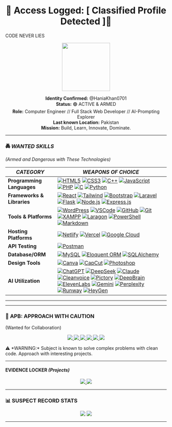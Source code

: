 
<h1 align="center">🚨 Access Logged: [ Classified Profile Detected ]🚨</h1>
CODE NEVER LIES

<p align="center">
  <img src="https://media.giphy.com/media/v1.Y2lkPTc5MGI3NjExcDl1dG5mZG5iZ3BqY2V1Z2N4Z3B5Y2VjZzR6eWZ6d2JjYzZ0cWZ6biZlcD12MV9pbnRlcm5hbF9naWZfYnlfaWQmY3Q9Zw/3o7TKsQ8UQ1h2MDXQ4/giphy.gif" width="150">
</p>

<p align="center">
  <b>Identity Confirmed:</b> @HaniaKhan0701<br>
  <b>Status:</b> 🟢 ACTIVE & ARMED<br>
  <b>Role:</b> Computer Engineer // Full Stack Web Developer // AI-Prompting Explorer<br>
  <b>Last known Location:</b> Pakistan<br>
  <b>Mission:</b> Build, Learn, Innovate, Dominate.
</p>

---
### 🚔 *WANTED SKILLS*  
*(Armed and Dangerous with These Technologies)*  

| *CATEGORY*       | *WEAPONS OF CHOICE* |
|------------------|---------------------|
| **Programming Languages** | [![HTML5](https://img.shields.io/badge/-HTML5-E34F26?style=flat-square&logo=html5&logoColor=white)](https://developer.mozilla.org/en-US/docs/Web/HTML) [![CSS3](https://img.shields.io/badge/-CSS3-1572B6?style=flat-square&logo=css3&logoColor=white)](https://developer.mozilla.org/en-US/docs/Web/CSS) [![C++](https://img.shields.io/badge/-C++-00599C?style=flat-square&logo=c%2B%2B&logoColor=white)](https://isocpp.org/) [![JavaScript](https://img.shields.io/badge/-JavaScript-F7DF1E?style=flat-square&logo=javascript&logoColor=black)](https://developer.mozilla.org/en-US/docs/Web/JavaScript) [![PHP](https://img.shields.io/badge/-PHP-777BB4?style=flat-square&logo=php&logoColor=white)](https://www.php.net/) [![C](https://img.shields.io/badge/-C-00599C?style=flat-square&logo=c&logoColor=white)](https://en.cppreference.com/w/c) [![Python](https://img.shields.io/badge/-Python-3776AB?style=flat-square&logo=python&logoColor=white)](https://www.python.org/) |
| **Frameworks & Libraries** | [![React](https://img.shields.io/badge/-React-20232A?style=flat-square&logo=react&logoColor=61DAFB)](https://react.dev/) [![Tailwind](https://img.shields.io/badge/-Tailwind-06B6D4?style=flat-square&logo=tailwindcss&logoColor=white)](https://tailwindcss.com/) [![Bootstrap](https://img.shields.io/badge/-Bootstrap-7952B3?style=flat-square&logo=bootstrap&logoColor=white)](https://getbootstrap.com/) [![Laravel](https://img.shields.io/badge/-Laravel-FF2D20?style=flat-square&logo=laravel&logoColor=white)](https://laravel.com/) [![Flask](https://img.shields.io/badge/-Flask-000000?style=flat-square&logo=flask&logoColor=white)](https://flask.palletsprojects.com/) [![Node.js](https://img.shields.io/badge/-Node.js-339933?style=flat-square&logo=nodedotjs&logoColor=white)](https://nodejs.org/) [![Express.js](https://img.shields.io/badge/-Express.js-000000?style=flat-square&logo=express&logoColor=white)](https://expressjs.com/) |
| **Tools & Platforms** | [![WordPress](https://img.shields.io/badge/-WordPress-21759B?style=flat-square&logo=wordpress&logoColor=white)](https://wordpress.org/) [![VSCode](https://img.shields.io/badge/-VSCode-007ACC?style=flat-square&logo=visualstudiocode&logoColor=white)](https://code.visualstudio.com/) [![GitHub](https://img.shields.io/badge/-GitHub-181717?style=flat-square&logo=github&logoColor=white)](https://github.com/) [![Git](https://img.shields.io/badge/-Git-F05032?style=flat-square&logo=git&logoColor=white)](https://git-scm.com/) [![XAMPP](https://img.shields.io/badge/-XAMPP-FB7A24?style=flat-square&logo=xampp&logoColor=white)](https://www.apachefriends.org/index.html) [![Laragon](https://img.shields.io/badge/-Laragon-0E83CD?style=flat-square&logo=laragon&logoColor=white)](https://laragon.org/) [![PowerShell](https://img.shields.io/badge/-PowerShell-5391FE?style=flat-square&logo=powershell&logoColor=white)](https://learn.microsoft.com/en-us/powershell/) [![Markdown](https://img.shields.io/badge/-Markdown-000000?style=flat-square&logo=markdown&logoColor=white)](https://www.markdownguide.org/) |
| **Hosting Platforms** | [![Netlify](https://img.shields.io/badge/-Netlify-00C7B7?style=flat-square&logo=netlify&logoColor=white)](https://www.netlify.com/) [![Vercel](https://img.shields.io/badge/-Vercel-000000?style=flat-square&logo=vercel&logoColor=white)](https://vercel.com/) [![Google Cloud](https://img.shields.io/badge/-Google%20Cloud-4285F4?style=flat-square&logo=googlecloud&logoColor=white)](https://cloud.google.com/) |
| **API Testing** | [![Postman](https://img.shields.io/badge/-Postman-FF6C37?style=flat-square&logo=postman&logoColor=white)](https://www.postman.com/) |
| **Database/ORM** | [![MySQL](https://img.shields.io/badge/-MySQL-4479A1?style=flat-square&logo=mysql&logoColor=white)](https://www.mysql.com/) [![Eloquent ORM](https://img.shields.io/badge/-Eloquent%20ORM-FF2D20?style=flat-square&logo=laravel&logoColor=white)](https://laravel.com/docs/eloquent) [![SQLAlchemy](https://img.shields.io/badge/-SQLAlchemy-262626?style=flat-square&logo=python&logoColor=white)](https://www.sqlalchemy.org/) |
| **Design Tools** | [![Canva](https://img.shields.io/badge/-Canva-00C4CC?style=flat-square&logo=canva&logoColor=white)](https://www.canva.com/) [![CapCut](https://img.shields.io/badge/-CapCut-000000?style=flat-square&logo=capcut&logoColor=white)](https://www.capcut.com/) [![Photoshop](https://img.shields.io/badge/-Adobe%20Photoshop-31A8FF?style=flat-square&logo=adobephotoshop&logoColor=white)](https://www.adobe.com/products/photoshop.html) |
| **AI Utilization** | [![ChatGPT](https://img.shields.io/badge/-ChatGPT-10A37F?style=flat-square&logo=openai&logoColor=white)](https://openai.com/chatgpt) [![DeepSeek](https://img.shields.io/badge/-DeepSeek-0F172A?style=flat-square&logo=ai&logoColor=white)](https://deepseek.com/) [![Claude](https://img.shields.io/badge/-Claude%20AI-1A1A1A?style=flat-square&logo=anthropic&logoColor=white)](https://claude.ai/) [![Cleanvoice](https://img.shields.io/badge/-Cleanvoice%20AI-00C7A4?style=flat-square&logo=soundcloud&logoColor=white)](https://cleanvoice.ai/) [![Pictory](https://img.shields.io/badge/-Pictory%20AI-FF5C93?style=flat-square&logo=adobe&logoColor=white)](https://pictory.ai/) [![DeepBrain](https://img.shields.io/badge/-DeepBrain%20AI-111827?style=flat-square&logo=neovim&logoColor=white)](https://www.deepbrain.io/) [![ElevenLabs](https://img.shields.io/badge/-ElevenLabs-4A90E2?style=flat-square&logo=sonos&logoColor=white)](https://www.elevenlabs.io/) [![Gemini](https://img.shields.io/badge/-Gemini%20AI-4285F4?style=flat-square&logo=google&logoColor=white)](https://gemini.google.com/) [![Perplexity](https://img.shields.io/badge/-Perplexity-1F2937?style=flat-square&logo=plex&logoColor=white)](https://www.perplexity.ai/) [![Runway](https://img.shields.io/badge/-Runway%20ML-FF5252?style=flat-square&logo=video&logoColor=white)](https://runwayml.com/) [![HeyGen](https://img.shields.io/badge/-HeyGen%20AI-6741FF?style=flat-square&logo=youtube&logoColor=white)](https://www.heygen.com/) |

---




---

###  🚓 **APB: APPROACH WITH CAUTION**
(Wanted for Collaboration) 

<p align="center">
  <a href="https://www.linkedin.com/in/hania-khan0701" target="_blank">
    <img src="https://img.shields.io/badge/-LinkedIn-0A66C2?style=for-the-badge&logo=linkedin&logoColor=white"/>
  </a>
  <a href="https://medium.com/@haniakhanx45" target="_blank">
    <img src="https://img.shields.io/badge/-Medium-12100E?style=for-the-badge&logo=medium&logoColor=white"/>
  </a>
  <a href="https://www.fiverr.com/haniakhan539/buying?source=avatar_menu_profile" target="_blank">
    <img src="https://img.shields.io/badge/-Fiverr-1DBF73?style=for-the-badge&logo=fiverr&logoColor=white"/>
  </a>
  <a href="https://bio.site/haniaKhan" target="_blank">
    <img src="https://img.shields.io/badge/-Bio.site-000000?style=for-the-badge&logo=aboutdotme&logoColor=white"/>
  </a>
  <a href="mailto:haniakhanx45@gmail.com" target="_blank">
    <img src="https://img.shields.io/badge/-Email-D14836?style=for-the-badge&logo=gmail&logoColor=white"/>
  </a>
  <a href="https://www.instagram.com/hania_khan0701/" target="_blank">
  <img src="https://img.shields.io/badge/-Instagram-E4405F?style=for-the-badge&logo=instagram&logoColor=white"/>
</a>
</p>
⚠ *WARNING:* Subject is known to solve complex problems with clean code. Approach with interesting projects.

---


####  **EVIDENCE LOCKER** *(Projects)*
<p align="center">
  <a href="https://github.com/HaniaKhan0701/Amazon-Clone">
    <img src="https://img.shields.io/badge/-AMAZON_CLONE-E34F26?style=for-the-badge&logo=amazon&logoColor=white">
  </a>
  <a href="https://github.com/HaniaKhan0701/ATM-System">
    <img src="https://img.shields.io/badge/-ATM_HEIST-00599C?style=for-the-badge&logo=bank&logoColor=white">
  </a>
</p>

---

### 📊 **SUSPECT RECORD STATS**
<p align="center">
  <img src="https://github-readme-stats.vercel.app/api?username=HaniaKhan0701&show_icons=true&theme=vision-friendly-dark&bg_color=1A1A2E&title_color=F8D210&text_color=FFFFFF&border_color=F8D210">
  <img src="https://github-readme-stats.vercel.app/api/top-langs/?username=HaniaKhan0701&layout=compact&theme=vision-friendly-dark&bg_color=1A1A2E&title_color=F8D210&text_color=FFFFFF&border_color=F8D210">
</p>

---



